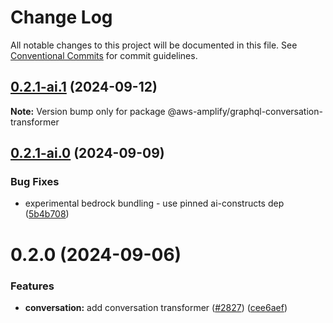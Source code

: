 # Change Log

All notable changes to this project will be documented in this file.
See [Conventional Commits](https://conventionalcommits.org) for commit guidelines.

## [0.2.1-ai.1](https://github.com/aws-amplify/amplify-category-api/compare/@aws-amplify/graphql-conversation-transformer@0.2.1-ai.0...@aws-amplify/graphql-conversation-transformer@0.2.1-ai.1) (2024-09-12)

**Note:** Version bump only for package @aws-amplify/graphql-conversation-transformer

## [0.2.1-ai.0](https://github.com/aws-amplify/amplify-category-api/compare/@aws-amplify/graphql-conversation-transformer@0.2.0...@aws-amplify/graphql-conversation-transformer@0.2.1-ai.0) (2024-09-09)

### Bug Fixes

- experimental bedrock bundling - use pinned ai-constructs dep ([5b4b708](https://github.com/aws-amplify/amplify-category-api/commit/5b4b7085219a2766d9992ad557f886b93d5f1a91))

# 0.2.0 (2024-09-06)

### Features

- **conversation:** add conversation transformer ([#2827](https://github.com/aws-amplify/amplify-category-api/issues/2827)) ([cee6aef](https://github.com/aws-amplify/amplify-category-api/commit/cee6aef1358293fe51909a64d1cf9941afc46aba))
